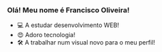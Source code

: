 ### Olá! Meu nome é Francisco Oliveira!

- 💻 A estudar desenvolvimento WEB!
- 😍 Adoro tecnologia!
- 🛠 A trabalhar num visual novo para o meu perfil!

<!---
tababa61/tababa61 is a ✨ special ✨ repository because its `README.md` (this file) appears on your GitHub profile.
You can click the Preview link to take a look at your changes.
--->
